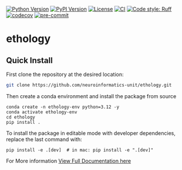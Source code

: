 [![Python Version](https://img.shields.io/pypi/pyversions/ethology.svg)](https://pypi.org/project/ethology)
[![PyPI Version](https://img.shields.io/pypi/v/ethology.svg)](https://pypi.org/project/ethology)
[![License](https://img.shields.io/badge/License-BSD_3--Clause-orange.svg)](https://opensource.org/licenses/BSD-3-Clause)
[![CI](https://img.shields.io/github/actions/workflow/status/neuroinformatics-unit/ethology/test_and_deploy.yml?label=CI)](https://github.com/neuroinformatics-unit/ethology/actions)
[![Code style: Ruff](https://img.shields.io/endpoint?url=https://raw.githubusercontent.com/astral-sh/ruff/main/assets/badge/format.json)](https://github.com/astral-sh/ruff)
[![codecov](https://codecov.io/gh/neuroinformatics-unit/ethology/branch/main/graph/badge.svg?token=P8CCH3TI8K)](https://codecov.io/gh/neuroinformatics-unit/ethology)
[![pre-commit](https://img.shields.io/badge/pre--commit-enabled-brightgreen?logo=pre-commit&logoColor=white)](https://github.com/pre-commit/pre-commit)

# ethology


## Quick Install

First clone the repository at the desired location:
```bash
git clone https://github.com/neuroinformatics-unit/ethology.git
```

Then create a conda environment and install the package from source
```
conda create -n ethology-env python=3.12 -y
conda activate ethology-env
cd ethology
pip install .
```

To install the package in editable mode with developer dependencies, replace the last command with:
```
pip install -e .[dev]  # in mac: pip install -e ".[dev]"
```
For More information [View Full Documentation here](/docs/source/index.md)
